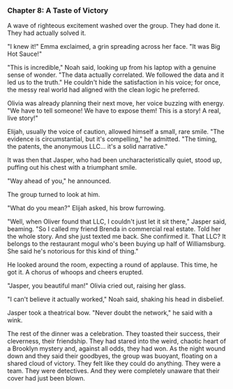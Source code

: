 ### Chapter 8: A Taste of Victory
A wave of righteous excitement washed over the group. They had done it. They had actually solved it.

"I knew it!" Emma exclaimed, a grin spreading across her face. "It was Big Hot Sauce!"

"This is incredible," Noah said, looking up from his laptop with a genuine sense of wonder. "The data actually correlated. We followed the data and it led us to the truth." He couldn't hide the satisfaction in his voice; for once, the messy real world had aligned with the clean logic he preferred.

Olivia was already planning their next move, her voice buzzing with energy. "We have to tell someone! We have to expose them! This is a story! A real, live story!"

Elijah, usually the voice of caution, allowed himself a small, rare smile. "The evidence is circumstantial, but it's compelling," he admitted. "The timing, the patents, the anonymous LLC... it's a solid narrative."

It was then that Jasper, who had been uncharacteristically quiet, stood up, puffing out his chest with a triumphant smile.

"Way ahead of you," he announced.

The group turned to look at him.

"What do you mean?" Elijah asked, his brow furrowing.

"Well, when Oliver found that LLC, I couldn't just let it sit there," Jasper said, beaming. "So I called my friend Brenda in commercial real estate. Told her the whole story. And she just texted me back. She confirmed it. That LLC? It belongs to the restaurant mogul who's been buying up half of Williamsburg. She said he's notorious for this kind of thing."

He looked around the room, expecting a round of applause. This time, he got it. A chorus of whoops and cheers erupted.

"Jasper, you beautiful man!" Olivia cried out, raising her glass.

"I can't believe it actually worked," Noah said, shaking his head in disbelief.

Jasper took a theatrical bow. "Never doubt the network," he said with a wink.

The rest of the dinner was a celebration. They toasted their success, their cleverness, their friendship. They had stared into the weird, chaotic heart of a Brooklyn mystery and, against all odds, they had won. As the night wound down and they said their goodbyes, the group was buoyant, floating on a shared cloud of victory. They felt like they could do anything. They were a team. They were detectives. And they were completely unaware that their cover had just been blown.